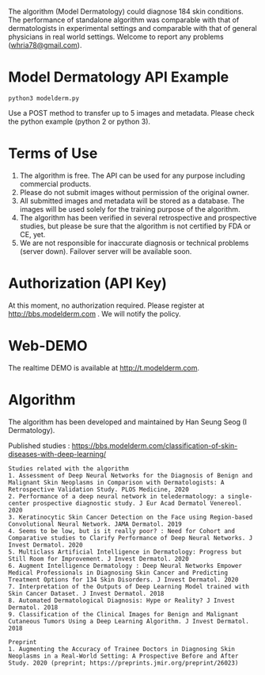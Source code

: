 The algorithm (Model Dermatology) could diagnose 184 skin conditions. The performance of standalone algorithm was comparable with that of dermatologists in experimental settings and comparable with that of general physicians in real world settings. Welcome to report any problems (whria78@gmail.com).

# Model Dermatology API Example

<pre><code>python3 modelderm.py
</code></pre>

Use a POST method to transfer up to 5 images and metadata. Please check the python example (python 2 or python 3). 

# Terms of Use
1) The algorithm is free. The API can be used for any purpose including commercial products.
2) Please do not submit images without permission of the original owner. 
3) All submitted images and metadata will be stored as a database. The images will be used solely for the training purpose of the algorithm. 
4) The algorithm has been verified in several retrospective and prospective studies, but please be sure that the algorithm is not certified by FDA or CE, yet.
5) We are not responsible for inaccurate diagnosis or technical problems (server down). Failover server will be available soon.

# Authorization (API Key)
At this moment, no authorization required. Please register at http://bbs.modelderm.com . We will notify the policy.

# Web-DEMO
The realtime DEMO is available at http://t.modelderm.com. 

# Algorithm
The algorithm has been developed and maintained by Han Seung Seog (I Dermatology).

Published studies : https://bbs.modelderm.com/classification-of-skin-diseases-with-deep-learning/

```
Studies related with the algorithm
1. Assessment of Deep Neural Networks for the Diagnosis of Benign and Malignant Skin Neoplasms in Comparison with Dermatologists: A Retrospective Validation Study. PLOS Medicine, 2020
2. Performance of a deep neural network in teledermatology: a single‐center prospective diagnostic study. J Eur Acad Dermatol Venereol. 2020
3. Keratinocytic Skin Cancer Detection on the Face using Region-based Convolutional Neural Network. JAMA Dermatol. 2019
4. Seems to be low, but is it really poor? : Need for Cohort and Comparative studies to Clarify Performance of Deep Neural Networks. J Invest Dermatol. 2020
5. Multiclass Artificial Intelligence in Dermatology: Progress but Still Room for Improvement. J Invest Dermatol. 2020
6. Augment Intelligence Dermatology : Deep Neural Networks Empower Medical Professionals in Diagnosing Skin Cancer and Predicting Treatment Options for 134 Skin Disorders. J Invest Dermatol. 2020
7. Interpretation of the Outputs of Deep Learning Model trained with Skin Cancer Dataset. J Invest Dermatol. 2018
8. Automated Dermatological Diagnosis: Hype or Reality? J Invest Dermatol. 2018
9. Classification of the Clinical Images for Benign and Malignant Cutaneous Tumors Using a Deep Learning Algorithm. J Invest Dermatol. 2018

Preprint
1. Augmenting the Accuracy of Trainee Doctors in Diagnosing Skin Neoplasms in a Real-World Setting: A Prospective Before and After Study. 2020 (preprint; https://preprints.jmir.org/preprint/26023)
```
